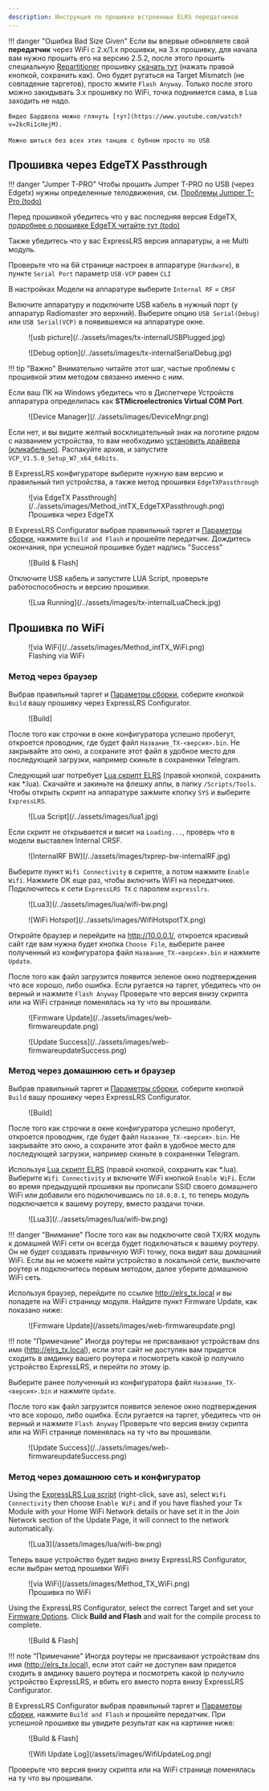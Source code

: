 ```yaml
---
description: Инструкция по прошивке встроенных ELRS передатчиков
---
```

!!! danger "Ошибка Bad Size Given"
    Если вы впервые обновляете свой **передатчик** через WiFi с 2.х/1.x прошивки, на 3.x прошивку, для начала вам нужно прошить его на версию 2.5.2, после этого прошить специальную [Repartitioner](https://github.com/ExpressLRS/repartitioner) прошивку [скачать тут](https://github.com/ExpressLRS/repartitioner/releases/download/1.0/repartitioner.bin) (нажать правой кнопкой, сохранить как). Оно будет ругаться на Target Mismatch (не совпадение таргетов), просто жмите `Flash Anyway`. 
    Только после этого можно закидывать 3.х прошивку по WiFi, точка поднимется сама, в Lua заходить не надо. 
    
    Видео Бардвела можно глянуть [тут](https://www.youtube.com/watch?v=2kcRi1cHejM).

    Можно шиться без всех этих танцев с бубном просто по USB

## Прошивка через EdgeTX Passthrough

!!! danger "Jumper T-PRO"
    Чтобы прошить Jumper T-PRO по USB (через Edgetx) нужны определенные телодвижения, см. [Проблемы Jumper T-Pro (todo)](https://todo)

Перед прошивкой убедитесь что у вас последняя версия EdgeTX, [подробнее о прошивке EdgeTX читайте тут (todo)](todo)

Также убедитесь что у вас ExpressLRS версия аппаратуры, а не Multi модуль.

Проверьте что на 6й странице настроек в аппаратуре (`Hardware`), в пункте `Serial Port` параметр `USB-VCP` равен `CLI`

В настройках Модели на аппаратуре выберите `Internal RF` = `CRSF`

Включите аппаратуру и подключите USB кабель в нужный порт (у аппаратур Radiomaster это верхний). Выберите опцию `USB Serial(Debug)` или `USB Serial(VCP)` в появившемся на аппаратуре окне.

<figure markdown>
![usb picture](/../assets/images/tx-internalUSBPlugged.jpg)
</figure>

<figure markdown>
![Debug option](/../assets/images/tx-internalSerialDebug.jpg)
</figure>

!!! tip "Важно"
    Внимательно читайте этот шаг, частые проблемы с прошивкой этим методом связанно именно с ним.

Если ваш ПК на Windows убедитесь что в Диспетчере Устройств аппаратура определилась как **STMicroelectronics Virtual COM Port**.

<figure markdown>
![Device Manager](/../assets/images/DeviceMngr.png)
</figure>

Если нет, и вы видите желтый восклицательный знак на логотипе рядом с названием устройства, то вам необходимо [установить драйвера (кликабельно)](https://github.com/expresslrs-ru/expresslrs-ru.github.io/raw/main/docs/assets/files/STM32-USB-CDC.zip). Распакуйте архив, и запустите `VCP_V1.5.0_Setup_W7_x64_64bits`.

В ExpressLRS конфигураторе выберите нужную вам версию и правильный тип устройства, а также метод прошивки `EdgeTXPassthrough`

<figure markdown>
![via EdgeTX Passthrough](/../assets/images/Method_intTX_EdgeTXPassthrough.png)
<figcaption>Прошивка через EdgeTX</figcaption>
</figure>

В ExpressLRS Configurator выбрав правильный таргет и [Параметры сборки](/Manuals/FlashingOptions), нажмите `Build and Flash` и прошейте передатчик. Дождитесь окончания, при успешной прошивке будет надпись "Success"

<figure markdown>
![Build & Flash]
</figure>

Отключите USB кабель и запустите LUA Script, проверьте работоспособность и версию прошивки.

<figure markdown>
![Lua Running](/../assets/images/tx-internalLuaCheck.jpg)
</figure>

## Прошивка по WiFi

<figure markdown>
![via WiFi](/../assets/images/Method_intTX_WiFi.png)
<figcaption>Flashing via WiFi</figcaption>
</figure>

### Метод через браузер 

Выбрав правильный таргет и [Параметры сборки](/Manuals/FlashingOptions.md), cоберите кнопкой `Build` вашу прошивку через ExpressLRS Configurator.

<figure markdown>
![Build]
</figure>

После того как строчки в окне конфигуратора успешно пробегут, откроется проводник, где будет файл `Название_TX-<версия>.bin`.
Не закрывайте это окно, а сохраните этот файл в удобное место для последующей загрузки, например скиньте в сохраненки Telegram.

Следующий шаг потребует [Lua скрипт ELRS](https://github.com/ExpressLRS/ExpressLRS/blob/3.x.x-maintenance/src/lua/elrsV3.lua?raw=true) (правой кнопкой, сохранить как *.lua). Скачайте и закиньте на флешку аппы, в папку `/Scripts/Tools`.
Чтобы открыть скрипт на аппаратуре зажмите кпопку `SYS` и выберите `ExpressLRS`.

<figure markdown>
![Lua Script](/../assets/images/lua1.jpg)
</figure>

Если скрипт не открывается и висит на `Loading...`, проверь что в модели выставлен Internal CRSF.

<figure markdown>
![InternalRF BW](/../assets/images/txprep-bw-internalRF.jpg)
</figure>

Выберите пункт `Wifi Connectivity` в скрипте, а потом нажмите `Enable Wifi`. Нажмите ОК еще раз, чтобы включить WiFI на передатчике. Подключитесь к сети `ExpressLRS TX` с паролем `expresslrs`.

<figure markdown>
![Lua3](/../assets/images/lua/wifi-bw.png)
</figure>

<figure markdown>
![WiFi Hotspot](/../assets/images/WifiHotspotTX.png)
</figure>

Откройте браузер и перейдите на http://10.0.0.1/, откроется красивый сайт где вам нужна будет кнопка `Choose File`, выберите ранее полученный из конфигуратора файл `Название_TX-<версия>.bin` и нажмите `Update`.

После того как файл загрузится появится зеленое окно подтверждения что все хорошо, либо ошибка. Если ругается на таргет, убедитесь что он верный и нажмите `Flash Anyway`
Проверьте что версия внизу скрипта или на WiFi странице поменялась на ту что вы прошивали.

<figure markdown>
![Firmware Update](/../assets/images/web-firmwareupdate.png)
</figure>

<figure markdown>
![Update Success](/../assets/images/web-firmwareupdateSuccess.png)
</figure>

### Метод через домашнюю сеть и браузер

Выбрав правильный таргет и [Параметры сборки](../../../../Manuals/FlashingOptions.md), cоберите кнопкой `Build` вашу прошивку через ExpressLRS Configurator.

<figure markdown>
![Build]
</figure>

После того как строчки в окне конфигуратора успешно пробегут, откроется проводник, где будет файл `Название_TX-<версия>.bin`.
Не закрывайте это окно, а сохраните этот файл в удобное место для последующей загрузки, например скиньте в сохраненки Telegram.

Используя [Lua скрипт ELRS](https://github.com/ExpressLRS/ExpressLRS/blob/3.x.x-maintenance/src/lua/elrsV3.lua?raw=true) (правой кнопкой, сохранить как *.lua). Выберите `Wifi Connectivity` и включите WiFi кнопкой `Enable WiFi`. Если во время предыдущей прошивки вы прописали SSID своего домашнего WiFi или добавили его подключившись по `10.0.0.1`, то теперь модуль подключается к вашему роутеру, вместо раздачи точки.

<figure markdown>
![Lua3](/../assets/images/lua/wifi-bw.png)
</figure>

!!! danger "Внимание"
    После того как вы подключите свой TX/RX модуль к домашней WiFi сети он всегда будет подключаться к вашему роутеру. Он не будет создавать привычную WiFi точку, пока видит ваш домашний WiFi. Если вы не можете найти устройство в локальной сети, выключите роутер и подключитесь первым методом, далее уберите домашнюю WiFi сеть.

Используя браузер, перейдите по ссылке http://elrs_tx.local и вы попадете на WiFi страницу модуля. Найдите пункт Firmware Update, как показано ниже:

<figure markdown>
![Firmware Update](/assets/images/web-firmwareupdate.png)
</figure>

!!! note "Примечание"
    Иногда роутеры не присваивают устройствам dns имя (http://elrs_tx.local), если этот сайт не доступен вам придется сходить в амдинку вашего роутера и посмотреть какой ip получило устройство ExpressLRS, и перейти по этому ip.

Выберите ранее полученный из конфигуратора файл `Название_TX-<версия>.bin` и нажмите `Update`.

После того как файл загрузится появится зеленое окно подтверждения что все хорошо, либо ошибка. Если ругается на таргет, убедитесь что он верный и нажмите `Flash Anyway`
Проверьте что версия внизу скрипта или на WiFi странице поменялась на ту что вы прошивали.

<figure markdown>
![Update Success](/../assets/images/web-firmwareupdateSuccess.png)
</figure>

### Метод через домашнюю сеть и конфигуратор

Using the [ExpressLRS Lua script] (right-click, save as), select `Wifi Connectivity` then choose `Enable WiFi` and if you have flashed your Tx Module with your Home WiFi Network details or have set it in the Join Network section of the Update Page, it will connect to the network automatically.

<figure markdown>
![Lua3](/assets/images/lua/wifi-bw.png)
</figure>

Теперь ваше устройство будет видно внизу ExpressLRS Configurator, если выбран метод прошивки WiFi
<figure markdown>
![via WiFi](/assets/images/Method_TX_WiFi.png)
<figcaption>Прошивка по WiFi</figcaption>
</figure>

Using the ExpressLRS Configurator, select the correct Target and set your [Firmware Options]. Click **Build and Flash** and wait for the compile process to complete. 

<figure markdown>
![Build & Flash]
</figure>

!!! note "Примечание"
    Иногда роутеры не присваивают устройствам dns имя (http://elrs_tx.local), если этот сайт не доступен вам придется сходить в амдинку вашего роутера и посмотреть какой ip получило устройство ExpressLRS, и вбить его вместо порта внизу ExpressLRS Configurator.

В ExpressLRS Configurator выбрав правильный таргет и [Параметры сборки](../../../../Manuals/FlashingOptions.md), нажмите `Build and Flash` и прошейте передатчик. При успешной прошивке вы увидите результат как на картинке ниже:

<figure markdown>
![Build & Flash]
</figure>

<figure markdown>
![Wifi Update Log](/assets/images/WifiUpdateLog.png)
</figure>

Проверьте что версия внизу скрипта или на WiFi странице поменялась на ту что вы прошивали.

[ExpressLRS Lua script]: https://github.com/ExpressLRS/ExpressLRS/blob/3.x.x-maintenance/src/lua/elrsV3.lua?raw=true
[Build]: /../assets/images/Build.png
[Build & Flash]: /../assets/images/BuildFlash.png
[Firmware Options]: tx-prep.md
